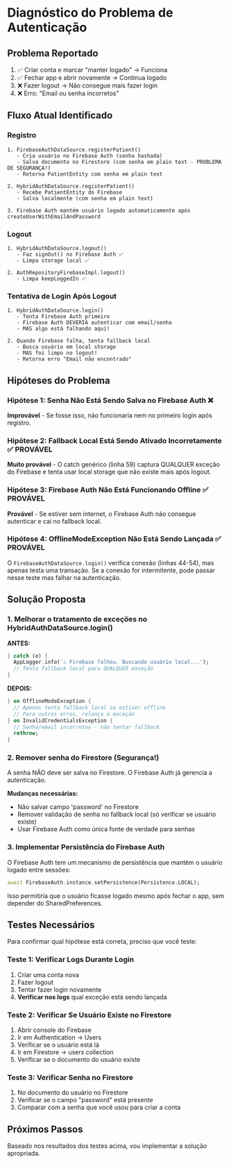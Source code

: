 # Diagnóstico do Problema de Autenticação

## Problema Reportado

1. ✅ Criar conta e marcar "manter logado" → Funciona
2. ✅ Fechar app e abrir novamente → Continua logado
3. ❌ Fazer logout → Não consegue mais fazer login
4. ❌ Erro: "Email ou senha incorretos"

## Fluxo Atual Identificado

### Registro
```
1. FirebaseAuthDataSource.registerPatient()
   - Cria usuário no Firebase Auth (senha hashada)
   - Salva documento no Firestore (com senha em plain text - PROBLEMA DE SEGURANÇA!)
   - Retorna PatientEntity com senha em plain text

2. HybridAuthDataSource.registerPatient()
   - Recebe PatientEntity do Firebase
   - Salva localmente (com senha em plain text)

3. Firebase Auth mantém usuário logado automaticamente após createUserWithEmailAndPassword
```

### Logout
```
1. HybridAuthDataSource.logout()
   - Faz signOut() no Firebase Auth ✅
   - Limpa storage local ✅
   
2. AuthRepositoryFirebaseImpl.logout()
   - Limpa keepLoggedIn ✅
```

### Tentativa de Login Após Logout
```
1. HybridAuthDataSource.login()
   - Tenta Firebase Auth primeiro
   - Firebase Auth DEVERIA autenticar com email/senha
   - MAS algo está falhando aqui!
   
2. Quando Firebase falha, tenta fallback local
   - Busca usuário em local storage
   - MAS foi limpo no logout!
   - Retorna erro "Email não encontrado"
```

## Hipóteses do Problema

### Hipótese 1: Senha Não Está Sendo Salva no Firebase Auth ❌
**Improvável** - Se fosse isso, não funcionaria nem no primeiro login após registro.

### Hipótese 2: Fallback Local Está Sendo Ativado Incorretamente ✅ PROVÁVEL
**Muito provável** - O catch genérico (linha 59) captura QUALQUER exceção do Firebase e tenta usar local storage que não existe mais após logout.

### Hipótese 3: Firebase Auth Não Está Funcionando Offline ✅ PROVÁVEL
**Provável** - Se estiver sem internet, o Firebase Auth não consegue autenticar e cai no fallback local.

### Hipótese 4: OfflineModeException Não Está Sendo Lançada ✅ PROVÁVEL
O `FirebaseAuthDataSource.login()` verifica conexão (linhas 44-54), mas apenas testa uma transação. Se a conexão for intermitente, pode passar nesse teste mas falhar na autenticação.

## Solução Proposta

### 1. Melhorar o tratamento de exceções no HybridAuthDataSource.login()

**ANTES:**
```dart
} catch (e) {
  AppLogger.info('⚠️ Firebase falhou. Buscando usuário local...');
  // Tenta fallback local para QUALQUER exceção
}
```

**DEPOIS:**
```dart
} on OfflineModeException {
  // Apenas tenta fallback local se estiver offline
  // Para outros erros, relança a exceção
} on InvalidCredentialsException {
  // Senha/email incorretos - não tentar fallback
  rethrow;
}
```

### 2. Remover senha do Firestore (Segurança!)

A senha NÃO deve ser salva no Firestore. O Firebase Auth já gerencia a autenticação.

**Mudanças necessárias:**
- Não salvar campo 'password' no Firestore
- Remover validação de senha no fallback local (só verificar se usuário existe)
- Usar Firebase Auth como única fonte de verdade para senhas

### 3. Implementar Persistência do Firebase Auth

O Firebase Auth tem um mecanismo de persistência que mantém o usuário logado entre sessões:

```dart
await FirebaseAuth.instance.setPersistence(Persistence.LOCAL);
```

Isso permitiria que o usuário ficasse logado mesmo após fechar o app, sem depender do SharedPreferences.

## Testes Necessários

Para confirmar qual hipótese está correta, preciso que você teste:

### Teste 1: Verificar Logs Durante Login
1. Criar uma conta nova
2. Fazer logout
3. Tentar fazer login novamente
4. **Verificar nos logs** qual exceção está sendo lançada

### Teste 2: Verificar Se Usuário Existe no Firestore
1. Abrir console do Firebase
2. Ir em Authentication → Users
3. Verificar se o usuário está lá
4. Ir em Firestore → users collection
5. Verificar se o documento do usuário existe

### Teste 3: Verificar Senha no Firestore
1. No documento do usuário no Firestore
2. Verificar se o campo "password" está presente
3. Comparar com a senha que você usou para criar a conta

## Próximos Passos

Baseado nos resultados dos testes acima, vou implementar a solução apropriada.

